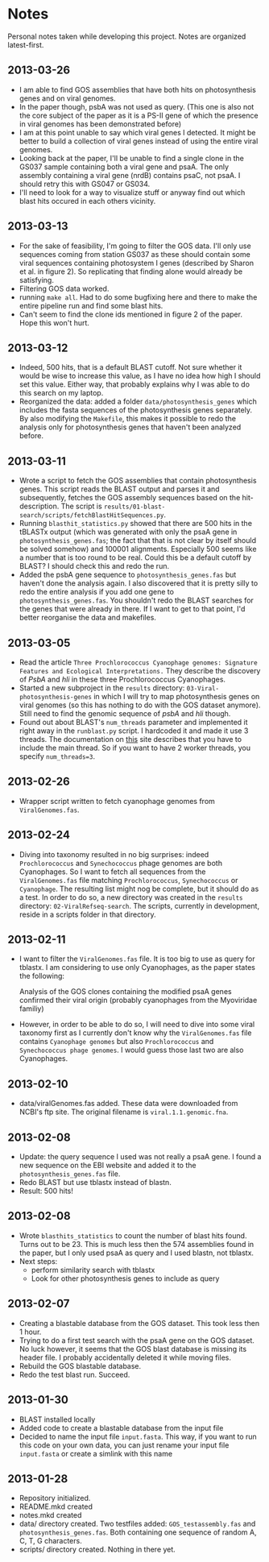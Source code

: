 # Notes

Personal notes taken while developing this project. Notes are organized latest-first.

## 2013-03-26

- I am able to find GOS assemblies that have both hits on photosynthesis genes and on viral genomes.
- In the paper though, psbA was not used as query. (This one is also not the core subject of the paper as it is a PS-II gene of which the presence in viral genomes has been demonstrated before)
- I am at this point unable to say which viral genes I detected. It might be better to build a collection of viral genes instead of using the entire viral genomes.
- Looking back at the paper, I'll be unable to find a single clone in the GS037 sample containing both a viral gene and psaA. The only assembly containing a viral gene (nrdB) contains psaC, not psaA. I should retry this with GS047 or GS034.
- I'll need to look for a way to visualize stuff or anyway find out which blast hits occured in each others vicinity.

## 2013-03-13

- For the sake of feasibility, I'm going to filter the GOS data. I'll only use sequences coming from station GS037 as these should contain some viral sequences containing photosystem I genes (described by Sharon et al. in figure 2). So replicating that finding alone would already be satisfying.
- Filtering GOS data worked.
- running `make all`. Had to do some bugfixing here and there to make the entire pipeline run and find some blast hits.
- Can't seem to find the clone ids mentioned in figure 2 of the paper. Hope this won't hurt.

## 2013-03-12

- Indeed, 500 hits, that is a default BLAST cutoff. Not sure whether it would be wise to increase this value, as I have no idea how high I should set this value. Either way, that probably explains why I was able to do this search on my laptop.
- Reorganized the data: added a folder `data/photosynthesis_genes` which includes the fasta sequences of the photosynthesis genes separately. By also modifying the `Makefile`, this makes it possible to redo the analysis only for photosynthesis genes that haven't been analyzed before.

## 2013-03-11

- Wrote a script to fetch the GOS assemblies that contain photosynthesis genes. This script reads the BLAST output and parses it and subsequently, fetches the GOS assembly sequences based on the hit-description. The script is `results/01-blast-search/scripts/fetchBlastHitSequences.py`.
- Running `blasthit_statistics.py` showed that there are 500 hits in the tBLASTx output (which was generated with only the psaA gene in `photosynthesis_genes.fas`; the fact that that is not clear by itself should be solved somehow) and 100001 alignments. Especially 500 seems like a number that is too round to be real. Could this be a default cutoff by BLAST? I should check this and redo the run.
- Added the psbA gene sequence to `photosynthesis_genes.fas` but haven't done the analysis again. I also discovered that it is pretty silly to redo the entire analysis if you add one gene to `photosynthesis_genes.fas`. You shouldn't redo the BLAST searches for the genes that were already in there. If I want to get to that point, I'd better reorganise the data and makefiles.

## 2013-03-05

- Read the article `Three Prochlorococcus Cyanophage genomes: Signature Features and Ecological Interpretations.` They describe the discovery of *PsbA* and *hli* in these three Prochlorococcus Cyanophages.
- Started a new subproject in the `results` directory: `03-Viral-photosynthesis-genes` in which I will try to map photosynthesis genes on viral genomes (so this has nothing to do with the GOS dataset anymore). Still need to find the genomic sequence of *psbA* and *hli* though.
- Found out about BLAST's `num_threads` parameter and implemented it right away in the `runblast.py` script. I hardcoded it and made it use 3 threads. The documentation on [this](https://wiki.hpcc.msu.edu/display/Bioinfo/BLAST+with+Multiple+Processors) site describes that you have to include the main thread. So if you want to have 2 worker threads, you specify `num_threads=3`.

## 2013-02-26

- Wrapper script written to fetch cyanophage genomes from `ViralGenomes.fas`.

## 2013-02-24

- Diving into taxonomy resulted in no big surprises: indeed `Prochlorococcus` and `Synechococcus` phage genomes are both Cyanophages. So I want to fetch all sequences from the `ViralGenomes.fas` file matching `Prochlorococcus`, `Synechococcus` or `Cyanophage`. The resulting list might nog be complete, but it should do as a test. In order to do so, a new directory was created in the `results` directory: `02-ViralRefseq-search`. The scripts, currently in development, reside in a scripts folder in that directory.

## 2013-02-11

- I want to filter the `ViralGenomes.fas` file. It is too big to use as query for tblastx. I am considering to use only Cyanophages, as the paper states the following:

	Analysis of the GOS clones containing the modified psaA genes confirmed their viral origin (probably cyanophages from the Myoviridae familiy)

- However, in order to be able to do so, I will need to dive into some viral taxonomy first as I currently don't know why the `ViralGenomes.fas` file contains `Cyanophage genomes` but also `Prochlorococcus` and `Synechococcus phage genomes`. I would guess those last two are also Cyanophages.

## 2013-02-10

- data/viralGenomes.fas added. These data were downloaded from NCBI's ftp site. The original filename is `viral.1.1.genomic.fna`.

## 2013-02-08

- Update: the query sequence I used was not really a psaA gene. I found a new sequence on the EBI website and added it to the `photosynthesis_genes.fas` file.
- Redo BLAST but use tblastx instead of blastn.
- Result: 500 hits!

## 2013-02-08

- Wrote `blasthits_statistics` to count the number of blast hits found. Turns out to be 23. This is much less then the 574 assemblies found in the paper, but I only used psaA as query and I used blastn, not tblastx.
- Next steps:
	- perform similarity search with tblastx
	- Look for other photosynthesis genes to include as query

## 2013-02-07

- Creating a blastable database from the GOS dataset. This took less then 1 hour.
- Trying to do a first test search with the psaA gene on the GOS dataset. No luck however, it seems that the GOS blast database is missing its header file. I probably accidentally deleted it while moving files.
- Rebuild the GOS blastable database.
- Redo the test blast run. Succeed.

## 2013-01-30

- BLAST installed locally
- Added code to create a blastable database from the input file
- Decided to name the input file `input.fasta`. This way, if you want to run this code on your own data, you can just rename your input file `input.fasta` or create a simlink with this name

## 2013-01-28

- Repository initialized.
- README.mkd created
- notes.mkd created
- data/ directory created. Two testfiles added: `GOS_testassembly.fas` and `photosynthesis_genes.fas`. Both containing one sequence of random A, C, T, G characters.
- scripts/ directory created. Nothing in there yet.
